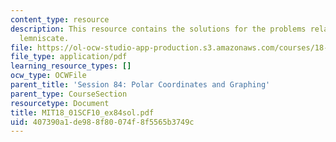```yaml
---
content_type: resource
description: This resource contains the solutions for the problems related to the
  lemniscate.
file: https://ol-ocw-studio-app-production.s3.amazonaws.com/courses/18-01sc-single-variable-calculus-fall-2010/407390a1de988f80074f8f5565b3749c_MIT18_01SCF10_ex84sol.pdf
file_type: application/pdf
learning_resource_types: []
ocw_type: OCWFile
parent_title: 'Session 84: Polar Coordinates and Graphing'
parent_type: CourseSection
resourcetype: Document
title: MIT18_01SCF10_ex84sol.pdf
uid: 407390a1-de98-8f80-074f-8f5565b3749c
---
```

